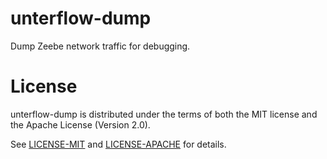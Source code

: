 # unterflow-dump

Dump Zeebe network traffic for debugging.

# License

unterflow-dump is distributed under the terms of both the MIT license and the Apache License (Version 2.0).

See [LICENSE-MIT](/LICENSE-MIT) and [LICENSE-APACHE](/LICENSE-APACHE) for details.
